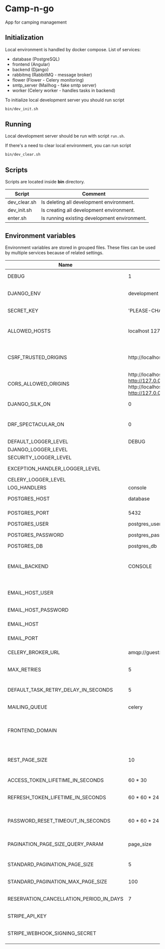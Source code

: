 # Camp-n-go
App for camping management

## Initialization 
Local environment is handled by docker compose. 
List of services:
- database (PostgreSQL)
- frontend (Angular)
- backend (Django)
- rabbitmq (RabbitMQ - message broker)
- flower (Flower - Celery monitoring)
- smtp_server (Mailhog - fake smtp server)
- worker (Celery worker - handles tasks in backend)

To initialize local development server you should run script 
```bash
bin/dev_init.sh
```

## Running 
Local development server should be run with script `run.sh`.

If there's a need to clear local environment, you can run script 
```bash
bin/dev_clear.sh
```

## Scripts
Scripts are located inside **bin** directory.


| Script                      | Comment                                      |
|-----------------------------|----------------------------------------------|
| dev_clear.sh                | Is deleting all development environment.     |
| dev_init.sh                 | Is creating all development environment.     |
| enter.sh                    | Is running existing development environment. |

## Environment variables
Environment variables are stored in grouped files. 
These files can be used by multiple services because of related settings.

| Name                                    | Default                                                                                 | Description                                                                                                      |
|-----------------------------------------|-----------------------------------------------------------------------------------------|------------------------------------------------------------------------------------------------------------------|
| DEBUG                                   | 1                                                                                       | Sets the DEBUG variable - 0 or 1                                                                                 |
| DJANGO_ENV                              | development                                                                             | Sets the DJANGO_ENV variable - development or production                                                         |
| SECRET_KEY                              | 'PLEASE-CHANGE-THIS'                                                                    | Sets the SECRET_KEY variable                                                                                     |
| ALLOWED_HOSTS                           | localhost 127.0.0.1 [::1]                                                               | Sets the ALLOWED_HOSTS variable - splitted by space                                                              |
| CSRF_TRUSTED_ORIGINS                    | http://localhost http://127.0.0.1                                                       | Sets the CSRF_TRUSTED_ORIGINS variable - splitted by space                                                       |
| CORS_ALLOWED_ORIGINS                    | http://localhost:8000 http://127.0.0.1:8000 http://localhost:4200 http://127.0.0.1:4200 | Sets the CORS_ALLOWED_ORIGINS variable - splitted by space                                                       |
| DJANGO_SILK_ON                          | 0                                                                                       | Adds django-silk features to the project                                                                         |
| DRF_SPECTACULAR_ON                      | 0                                                                                       | Adds Django REST Framework Spectacular (OpenAPI 3 schema docs with SwaggerUI)                                    |
| DEFAULT_LOGGER_LEVEL                    | DEBUG                                                                                   | Sets default logging level                                                                                       |
| DJANGO_LOGGER_LEVEL                     |                                                                                         | Sets django logging level                                                                                        |
| SECURITY_LOGGER_LEVEL                   |                                                                                         | Sets security logging level                                                                                      |
| EXCEPTION_HANDLER_LOGGER_LEVEL          |                                                                                         | Sets exception handler logging level                                                                             |
| CELERY_LOGGER_LEVEL                     |                                                                                         | Sets celery logging level                                                                                        |
| LOG_HANDLERS                            | console                                                                                 | Sets handlers for logger                                                                                         |
| POSTGRES_HOST                           | database                                                                                | Sets the POSTGRES_HOST                                                                                           |
| POSTGRES_PORT                           | 5432                                                                                    | Sets the POSTGRES_PORT                                                                                           |
| POSTGRES_USER                           | postgres_user                                                                           | Sets the POSTGRES_USER                                                                                           |
| POSTGRES_PASSWORD                       | postgres_password                                                                       | Sets the POSTGRES_PASSWORD                                                                                       |
| POSTGRES_DB                             | postgres_db                                                                             | Sets the POSTGRES_DB                                                                                             |
| EMAIL_BACKEND                           | CONSOLE                                                                                 | The string mapping for django email backend (possible options: SMTP, CONSOLE, FILE, IN_MEMORY, DUMMY).           |
| EMAIL_HOST_USER                         |                                                                                         | The e-mail used for mailing system as the sender.                                                                |
| EMAIL_HOST_PASSWORD                     |                                                                                         | The password for the email host user.                                                                            |
| EMAIL_HOST                              |                                                                                         | The host address used for mailing system.                                                                        |
| EMAIL_PORT                              |                                                                                         | The host port used for mailing system.                                                                           |
| CELERY_BROKER_URL                       | amqp://guest:guest@rabbitmq:5672/                                                       | The URL of message broker used by Celery.                                                                        |
| MAX_RETRIES                             | 5                                                                                       | The number of maximal Celery task retries when it fails.                                                         |
| DEFAULT_TASK_RETRY_DELAY_IN_SECONDS     | 5                                                                                       | The value of delay (in seconds) for Celery task to retry.                                                        |
| MAILING_QUEUE                           | celery                                                                                  | The name of the queue used for mailing tasks.                                                                    |
| FRONTEND_DOMAIN                         |                                                                                         | The domain used by frontend application. It is used for creating backend matching URLs for frontend application. |
| REST_PAGE_SIZE                          | 10                                                                                      | The number of items returned by REST API (where pagination is used).                                             |
| ACCESS_TOKEN_LIFETIME_IN_SECONDS        | 60 * 30                                                                                 | The Access Token lifetime value (in seconds).                                                                    |
| REFRESH_TOKEN_LIFETIME_IN_SECONDS       | 60 * 60 * 24                                                                            | The Refresh Token lifetime value (in seconds).                                                                   |
| PASSWORD_RESET_TIMEOUT_IN_SECONDS       | 60 * 60 * 24                                                                            | The Password Reset Token lifetime value (in seconds). Affects also the Email Verification Token.                 |
| PAGINATION_PAGE_SIZE_QUERY_PARAM        | page_size                                                                               | The query param name for pagination of list views page size.                                                     |
| STANDARD_PAGINATION_PAGE_SIZE           | 5                                                                                       | The value for minimal and default standard page size.                                                            |
| STANDARD_PAGINATION_MAX_PAGE_SIZE       | 100                                                                                     | The value for maximal standard page size.                                                                        |
| RESERVATION_CANCELLATION_PERIOD_IN_DAYS | 7                                                                                       | The value of reservation cancellation period (in days).                                                          |
| STRIPE_API_KEY                          |                                                                                         | API key used for payment gateway (Stripe CLi).                                                                   |
| STRIPE_WEBHOOK_SIGNING_SECRET           |                                                                                         | Signing secret used for validating Stripe payment webhook requests.                                              |
